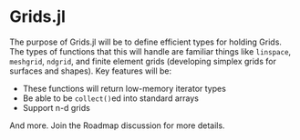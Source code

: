 # Grids.jl

The purpose of Grids.jl will be to define efficient types for holding Grids. The
types of functions that this will handle are familiar things like `linspace`,
`meshgrid`, `ndgrid`, and finite element grids (developing simplex grids
for surfaces and shapes). Key features will be:

- These functions will return low-memory iterator types
- Be able to be `collect()`ed into standard arrays
- Support n-d grids

And more. Join the Roadmap discussion for more details.
